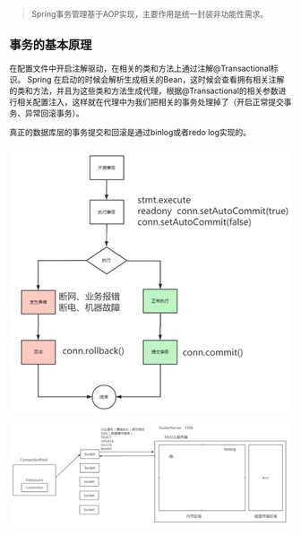 > Spring事务管理基于AOP实现，主要作用是统一封装非功能性需求。

## 事务的基本原理

在配置文件中开启注解驱动，在相关的类和方法上通过注解@Transactional标识。
Spring 在启动的时候会解析生成相关的Bean，这时候会查看拥有相关注解的类和方法，并且为这些类和方法生成代理，根据@Transactional的相关参数进行相关配置注入，这样就在代理中为我们把相关的事务处理掉了（开启正常提交事务、异常回滚事务）。

真正的数据库层的事务提交和回滚是通过binlog或者redo log实现的。

![](../youdaonote-images/Pasted%20image%2020230630201006.png)

![](../youdaonote-images/Pasted%20image%2020230630201104.png)